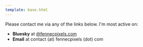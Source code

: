 ```yaml
---
template: base.html
---
```


Please contact me via any of the links below. I'm most active on:

- **Bluesky** at [@fennecpixels.com](https://bsky.app/profile/fennecpixels.com)
- **Email** at contact (at) fennecpixels (dot) com

